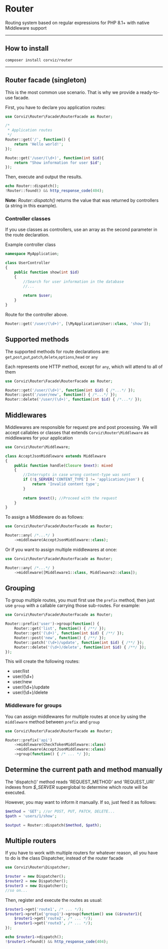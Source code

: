 # Router

Routing system based on regular expressions for PHP 8.1+ with native Middleware support

---

## How to install

```
composer install corviz/router
```
---

## Router facade (singleton)

This is the most common use scenario. That is why we provide a ready-to-use facade.

First, you have to declare you application routes:

```php
use Corviz\Router\Facade\RouterFacade as Router;

/*
 * Application routes
 */
Router::get('/', function() {
    return 'Hello world!';
});

Route::get('/user/(\d+)', function(int $id){
    return "Show information for user $id";
});
```

Then, execute and output the results.

```php
echo Router::dispatch();
!Router::found() && http_response_code(404);
```
**Note:** _Router::dispatch()_ returns the value that was returned by controllers (a string in this example). 

### Controller classes

If you use classes as controllers, use an array as the second parameter in the route declaration.

Example controller class
```php
namespace MyApplication;

class UserController 
{
    public function show(int $id)
    {
        //Search for user information in the database
        //...
        
        return $user;
    }
}
```

Route for the controller above.
```php
Router::get('/user/(\d+)', [\MyApplication\User::class, 'show']);
```

## Supported methods

The supported methods for route declarations are: `get`,`post`,`put`,`patch`,`delete`,`options`,`head` or `any`

Each represents one HTTP method, except for `any`, which will attend to all of them

```php
use Corviz\Router\Facade\RouterFacade as Router;

Router::get('/user/(\d+)', function(int $id) { /*...*/ });
Router::post('/user/new', function() { /*...*/ });
Router::delete('/user/(\d+)', function(int $id) { /*...*/ });
```

## Middlewares

Middlewares are responsible for request pre and post processing.
We will accept callables or classes that extends `Corviz\Router\Middleware` as middlewares for your application

```php
use Corviz\Router\Middleware;

class AcceptJsonMiddleware extends Middleware
{
    public function handle(Closure $next): mixed
    {
        //Interrupts in case wrong content-type was sent
        if (!$_SERVER['CONTENT_TYPE'] != 'application/json') {
            return 'Invalid content type';
        }
        
        return $next(); //Proceed with the request
    }
}
```

To assign a Middleware do as follows:

```php
use Corviz\Router\Facade\RouterFacade as Router;

Router::any( /*...*/ )
    ->middleware(AcceptJsonMiddleware::class);
```

Or if you want to assign multiple middlewares at once:

```php
use Corviz\Router\Facade\RouterFacade as Router;

Router::any( /*...*/ )
    ->middleware([Middleware1::class, Middleware2::class]);
```

## Grouping

To group multiple routes, you must first use the `prefix` method, then just use `group` with a callable
carrying those sub-routes. For example:

```php
use Corviz\Router\Facade\RouterFacade as Router;

Router::prefix('user')->group(function() {
    Router::get('list', function() { /**/ });    
    Router::get('(\d+)', function(int $id) { /**/ });    
    Router::post('new', function() { /**/ });    
    Router::patch('(\d+)/update', function(int $id) { /**/ });    
    Router::delete('(\d+)/delete', function(int $id) { /**/ });    
});
```

This will create the following routes:

* user/list
* user/(\d+)
* user/new
* user/(\d+)/update
* user/(\d+)/delete

### Middleware for groups

You can assign middlewares for multiple routes at once by using the `middleware` method between `prefix` and `group`

```php
use Corviz\Router\Facade\RouterFacade as Router;

Router::prefix('api')
    ->middleware(CheckTokenMiddleware::class)
    ->middleware(AcceptJsonMiddleware::class)
    ->group(function() { /* ... */ });
```

## Determine the current path and method manually

The 'dispatch()' method reads 'REQUEST_METHOD' and 'REQUEST_URI' indexes from *$_SERVER* superglobal to determine which 
route will be executed. 

However, you may want to inform it manually. If so, just feed it as follows:

```php
$method = 'GET'; //or POST, PUT, PATCH, DELETE...
$path = 'users/1/show';

$output = Router::dispatch($method, $path);
```

## Multiple routers

If you have to work with multiple routers for whatever reason, all you have to do is the class Dispatcher,
instead of the router facade

```php
use Corviz\Router\Dispatcher;

$router = new Dispatcher();
$router2 = new Dispatcher();
$router3 = new Dispatcher();
//so on...
```

Then, register and execute the routes as usual:

```php
$router1->get('route1', /* ... */);
$router1->prefix('group1')->group(function() use (&$router1){
    $router1->get('route2', /* ... */);
    $router1->get('route3', /* ... */);
});

echo $router1->dispatch();
!$router1->found() && http_response_code(404);
```

